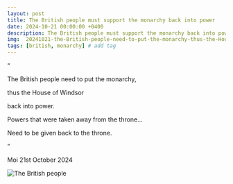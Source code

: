 ```yaml
---
layout: post
title: The British people must support the monarchy back into power
date: 2024-10-21 00:00:00 +0400
description: The British people must support the monarchy back into power # Add post description (optional)
img:  20241021-the-British-people-need-to-put-the-monarchy-thus-the-House-of-Windsor-back-into-power.png # Add image post (optional)
tags: [british, monarchy] # add tag
---
```


“

The British people need to put the monarchy, 

thus the House of Windsor

back into power.

Powers that were taken away from the throne...

Need to be given back to the throne.

”

Moi 21st October 2024

![The British people]({{site.baseurl}}/assets/img/20241021-the-British-people-need-to-put-the-monarchy-thus-the-House-of-Windsor-back-into-power.png)
